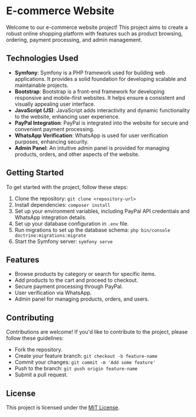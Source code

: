 # E-commerce Website

Welcome to our e-commerce website project! This project aims to create a robust online shopping platform with features such as product browsing, ordering, payment processing, and admin management.

## Technologies Used

- **Symfony**: Symfony is a PHP framework used for building web applications. It provides a solid foundation for developing scalable and maintainable projects.
- **Bootstrap**: Bootstrap is a front-end framework for developing responsive and mobile-first websites. It helps ensure a consistent and visually appealing user interface.
- **JavaScript (JS)**: JavaScript adds interactivity and dynamic functionality to the website, enhancing user experience.
- **PayPal Integration**: PayPal is integrated into the website for secure and convenient payment processing.
- **WhatsApp Verification**: WhatsApp is used for user verification purposes, enhancing security.
- **Admin Panel**: An intuitive admin panel is provided for managing products, orders, and other aspects of the website.

## Getting Started

To get started with the project, follow these steps:

1. Clone the repository: `git clone <repository-url>`
2. Install dependencies: `composer install`
3. Set up your environment variables, including PayPal API credentials and WhatsApp integration details.
4. Set up your database configuration in `.env` file.
5. Run migrations to set up the database schema: `php bin/console doctrine:migrations:migrate`
6. Start the Symfony server: `symfony serve`

## Features

- Browse products by category or search for specific items.
- Add products to the cart and proceed to checkout.
- Secure payment processing through PayPal.
- User verification via WhatsApp.
- Admin panel for managing products, orders, and users.

## Contributing

Contributions are welcome! If you'd like to contribute to the project, please follow these guidelines:
- Fork the repository.
- Create your feature branch: `git checkout -b feature-name`
- Commit your changes: `git commit -m 'Add some feature'`
- Push to the branch: `git push origin feature-name`
- Submit a pull request.

## License

This project is licensed under the [MIT License](LICENSE).
